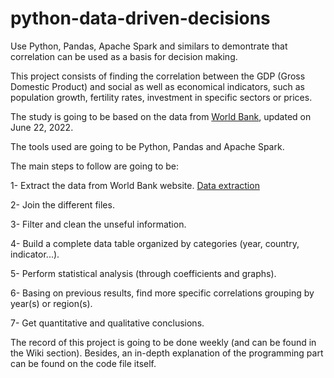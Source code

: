 # python-data-driven-decisions
Use Python, Pandas, Apache Spark and similars to demontrate that correlation can be used as a basis for decision making.

This project consists of finding the correlation between the GDP (Gross Domestic Product) and social as well as economical indicators, such as population growth, fertility rates, investment in specific sectors or prices.

The study is going to be based on the data from [World Bank](https://www.worldbank.org/en/home), updated on June 22, 2022.

The tools used are going to be Python, Pandas and Apache Spark.

The main steps to follow are going to be:

1- Extract the data from World Bank website. [Data extraction](https://github.com/devonfw-forge/python-data-driven-decisions/blob/main-the-big-three/Data%20extraction.ipynb)

2- Join the different files.

3- Filter and clean the unseful information.

4- Build a complete data table organized by categories (year, country, indicator...).

5- Perform statistical analysis (through coefficients and graphs).

6- Basing on previous results, find more specific correlations grouping by year(s) or region(s).

7- Get quantitative and qualitative conclusions. 


The record of this project is going to be done weekly (and can be found in the Wiki section). Besides, an in-depth explanation of the programming part can be found on the code file itself. 
